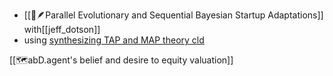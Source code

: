 -  [[📝🪶Parallel Evolutionary and Sequential Bayesian Startup Adaptations]] with[[jeff_dotson]]
- using [synthesizing TAP and MAP theory cld](https://claude.ai/chat/8a655394-14c1-4ec2-aa00-c7a5630e6167)

[[🗺️abD.agent's belief and desire to equity valuation]]